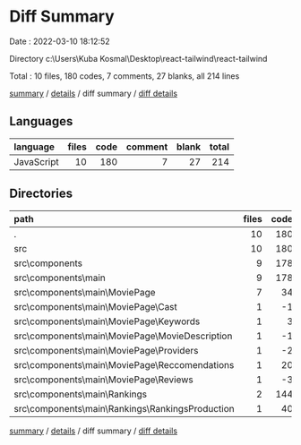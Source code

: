 # Diff Summary

Date : 2022-03-10 18:12:52

Directory c:\Users\Kuba Kosmal\Desktop\react-tailwind\react-tailwind

Total : 10 files,  180 codes, 7 comments, 27 blanks, all 214 lines

[summary](results.md) / [details](details.md) / diff summary / [diff details](diff-details.md)

## Languages
| language | files | code | comment | blank | total |
| :--- | ---: | ---: | ---: | ---: | ---: |
| JavaScript | 10 | 180 | 7 | 27 | 214 |

## Directories
| path | files | code | comment | blank | total |
| :--- | ---: | ---: | ---: | ---: | ---: |
| . | 10 | 180 | 7 | 27 | 214 |
| src | 10 | 180 | 7 | 27 | 214 |
| src\components | 9 | 178 | 7 | 27 | 212 |
| src\components\main | 9 | 178 | 7 | 27 | 212 |
| src\components\main\MoviePage | 7 | 34 | 7 | 5 | 46 |
| src\components\main\MoviePage\Cast | 1 | -1 | 0 | 0 | -1 |
| src\components\main\MoviePage\Keywords | 1 | 3 | 0 | 0 | 3 |
| src\components\main\MoviePage\MovieDescription | 1 | -1 | 0 | 0 | -1 |
| src\components\main\MoviePage\Providers | 1 | -2 | 0 | -1 | -3 |
| src\components\main\MoviePage\Reccomendations | 1 | 20 | 0 | 2 | 22 |
| src\components\main\MoviePage\Reviews | 1 | -3 | 0 | 0 | -3 |
| src\components\main\Rankings | 2 | 144 | 0 | 22 | 166 |
| src\components\main\Rankings\RankingsProduction | 1 | 40 | 0 | 5 | 45 |

[summary](results.md) / [details](details.md) / diff summary / [diff details](diff-details.md)
